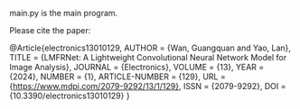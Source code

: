 main.py is the main program.

Please cite the paper:

@Article{electronics13010129,
AUTHOR = {Wan, Guangquan and Yao, Lan},
TITLE = {LMFRNet: A Lightweight Convolutional Neural Network Model for Image Analysis},
JOURNAL = {Electronics},
VOLUME = {13},
YEAR = {2024},
NUMBER = {1},
ARTICLE-NUMBER = {129},
URL = {https://www.mdpi.com/2079-9292/13/1/129},
ISSN = {2079-9292},
DOI = {10.3390/electronics13010129}
}


